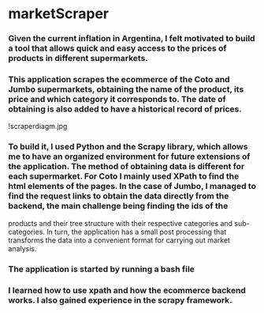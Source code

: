 # marketScraper
### Given the current inflation in Argentina, I felt motivated to build a tool that allows quick and easy access to the prices of products in different supermarkets.

### This application scrapes the ecommerce of the Coto and Jumbo supermarkets, obtaining the name of the product, its price and which category it corresponds to. The date of obtaining is also added to have a historical record of prices.
!scraperdiagm.jpg
### To build it, I used Python and the Scrapy library, which allows me to have an organized environment for future extensions of the application. The method of obtaining data is different for each supermarket. For Coto I mainly used XPath to find the html elements of the pages. In the case of Jumbo, I managed to find the request links to obtain the data directly from the backend, the main challenge being finding the ids of the
products and their tree structure with their respective categories and sub-categories.
In turn, the application has a small post processing that transforms the data into a convenient format for carrying out market analysis.

### The application is started by running a bash file

### I learned how to use xpath and how the ecommerce backend works. I also gained experience in the scrapy framework.
